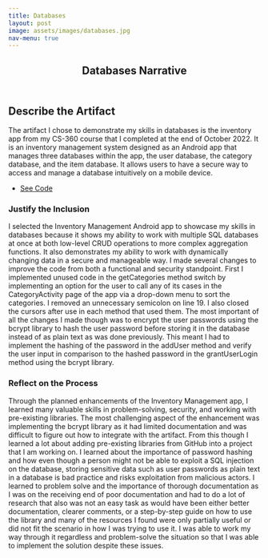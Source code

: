 ```yaml
---
title: Databases
layout: post
image: assets/images/databases.jpg
nav-menu: true
---
```


<!-- Main -->
<div id="main" class="alt">

<!-- One -->
<section id="one">
	<div class="inner">
		<header class="major">
			<h1>Databases Narrative</h1>
		</header>

<!-- Content -->
<h2 id="content">Describe the Artifact</h2>
<p>The artifact I chose to demonstrate my skills in databases is the inventory app from my CS-360 course that I completed at the end of October 2022. It is an inventory management system designed as an Android app that manages three databases within the app, the user database, the category database, and the item database. It allows users to have a secure way to access and manage a database intuitively on a mobile device.</p>
<ul class="actions">
	<li><a href="https://github.com/JDSneakers/Android_Inventory_App_NewVersion/blob/master/app/src/main/java/com/zybooks/johnaustininventoryapp/InventoryDatabase.java" class="button special icon fa-github">See Code</a></li>
</ul>
<div class="row">
	<div class="6u 12u$(small)">
		<h3>Justify the Inclusion</h3>
		<p>I selected the Inventory Management Android app to showcase my skills in databases because it shows my ability to work with multiple SQL databases at once at both low-level CRUD operations to more complex aggregation functions. It also demonstrates my ability to work with dynamically changing data in a secure and manageable way. I made several changes to improve the code from both a functional and security standpoint. First I implemented unused code in the getCategories method switch by implementing an option for the user to call any of its cases in the CategoryActivity page of the app via a drop-down menu to sort the categories. I removed an unnecessary semicolon on line 19. I also closed the cursors after use in each method that used them. The most important of all the changes I made though was to encrypt the user passwords using the bcrypt library to hash the user password before storing it in the database instead of as plain text as was done previously. This meant I had to implement the hashing of the password in the addUser method and verify the user input in comparison to the hashed password in the grantUserLogin method using the bcrypt library.</p>
	</div>
	<div class="6u$ 12u$(small)">
		<h3>Reflect on the Process</h3>
		<p>Through the planned enhancements of the Inventory Management app, I learned many valuable skills in problem-solving, security, and working with pre-existing libraries. The most challenging aspect of the enhancement was implementing the bcrypt library as it had limited documentation and was difficult to figure out how to integrate with the artifact. From this though I learned a lot about adding pre-existing libraries from GitHub into a project that I am working on. I learned about the importance of password hashing and how even though a person might not be able to exploit a SQL injection on the database, storing sensitive data such as user passwords as plain text in a database is bad practice and risks exploitation from malicious actors. I learned to problem solve and the importance of thorough documentation as I was on the receiving end of poor documentation and had to do a lot of research that also was not an easy task as would have been either better documentation, clearer comments, or a step-by-step guide on how to use the library and many of the resources I found were only partially useful or did not fit the scenario in how I was trying to use it. I was able to work my way through it regardless and problem-solve the situation so that I was able to implement the solution despite these issues.</p>
	</div>
</div>
	</div>
</section>
</div>